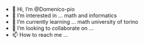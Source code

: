 - 👋 Hi, I’m @Domenico-pio
- 👀 I’m interested in ... math and informatics
- 🌱 I’m currently learning ... math university of torino
- 💞️ I’m looking to collaborate on ...
- 📫 How to reach me ...

<!---
Domenico-pio/Domenico-pio is a ✨ special ✨ repository because its `README.md` (this file) appears on your GitHub profile.
You can click the Preview link to take a look at your changes.
--->
